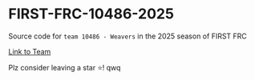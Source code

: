 # FIRST-FRC-10486-2025

Source code for `team 10486 - Weavers` in the 2025 season of FIRST FRC

[Link to Team](https://frc-events.firstinspires.org/team/10486)

Plz consider leaving a star ⭐! qwq
